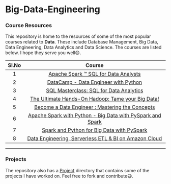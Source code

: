 # Big-Data-Engineering

### Course Resources

This repository is home to the resources of some of the most popular courses related to **Data**. These include Database Management, Big Data, Data Engineering, Data Analytics and Data Science. The courses are listed below. I hope they serve you well:blush:.

| Sl.No       | Course      |
| :---------: | :---------: |
| 1           |[Apache Spark ™ SQL for Data Analysts](https://www.coursera.org/learn/apache-spark-sql-for-data-analysts)       |
| 2           |[DataCamp - Data Engineer with Python](https://learn.datacamp.com/career-tracks/data-engineer-with-python)             |
| 3           |[SQL Masterclass: SQL for Data Analytics](https://www.udemy.com/course/the-complete-sql-masterclass-for-data-analytics/?utm_source=adwords&utm_medium=udemyads&utm_campaign=LongTail_la.EN_cc.INDIA&utm_content=deal4584&utm_term=_._ag_77882236543_._ad_437477391750_._kw__._de_c_._dm__._pl__._ti_dsa-1007766171552_._li_9062010_._pd__._&matchtype=b&gclid=CjwKCAiArIH_BRB2EiwALfbH1Du2fyZDPnYA2jOFH7HmFkGYcB3g1DSvCrEbfm_VXNsFpMdm5TI9zBoCU6MQAvD_BwE)|
| 4           |[The Ultimate Hands-On Hadoop: Tame your Big Data!](https://www.udemy.com/course/the-ultimate-hands-on-hadoop-tame-your-big-data/?utm_source=adwords&utm_medium=udemyads&utm_campaign=LongTail_la.EN_cc.INDIA&utm_content=deal4584&utm_term=_._ag_77882236543_._ad_437477391750_._kw__._de_c_._dm__._pl__._ti_dsa-1007766171552_._li_9062010_._pd__._&matchtype=b&gclid=CjwKCAiArIH_BRB2EiwALfbH1ItF9tzifX_wu1Y8HRvb8zZu-1eEmvP-Lzcg3PusClC-GtAvmvQGMhoCu8YQAvD_BwE)|
| 5           |[Become a Data Engineer : Mastering the Concepts](https://www.linkedin.com/learning/paths/become-a-data-engineer-mastering-the-concepts)|
| 6           |[Apache Spark with Python - Big Data with PySpark and Spark](https://www.packtpub.com/product/apache-spark-with-python-big-data-with-pyspark-and-spark-video/9781789133394)|
| 7           |[Spark and Python for Big Data with PySpark](https://www.udemy.com/course/spark-and-python-for-big-data-with-pyspark/?src=sac&kw=spark+and+py)|| 7           |[Spark and Python for Big Data with PySpark](https://www.udemy.com/course/spark-and-python-for-big-data-with-pyspark/?src=sac&kw=spark+and+py)|
| 8           |[Data Engineering, Serverless ETL & BI on Amazon Cloud](https://www.udemy.com/course/data-engineering-serverless-elt-bi-on-amazon-cloud/)|

---

### Projects

The repository also has a [Project](https://github.com/K-G-PRAJWAL/Big-Data-Engineering/tree/main/Projects) directory that contains some of the projects I have worked on. Feel free to fork and contribute:smiley:.

